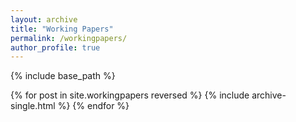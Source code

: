 ```yaml
---
layout: archive
title: "Working Papers"
permalink: /workingpapers/
author_profile: true
---
```


<!-- {% if author.googlescholar %}
  You can also find my articles on <u><a href="{{author.googlescholar}}">my Google Scholar profile</a>.</u>
{% endif %} -->

{% include base_path %}

{% for post in site.workingpapers reversed %}
  {% include archive-single.html %}
{% endfor %}
